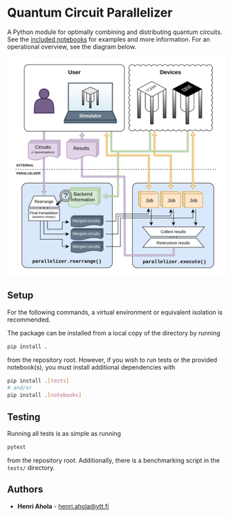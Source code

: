 # Quantum Circuit Parallelizer

A Python module for optimally combining and distributing quantum circuits. See the
[included notebooks](./notebooks/) for examples and more information. For an operational overview,
see the diagram below.

![](./notebooks/parallelizer-full.drawio.png)

## Setup

For the following commands, a virtual environment or equivalent isolation is recommended.

The package can be installed from a local copy of the directory by running

```bash
pip install .
```

from the repository root. However, if you wish to run tests or the provided notebook(s), you must
install additional dependencies with

```bash
pip install .[tests]
# and/or
pip install .[notebooks]
```

## Testing

Running all tests is as simple as running

```bash
pytest
```

from the repository root. Additionally, there is a benchmarking script in the `tests/` directory.

## Authors

- **Henri Ahola** - henri.ahola@vtt.fi
